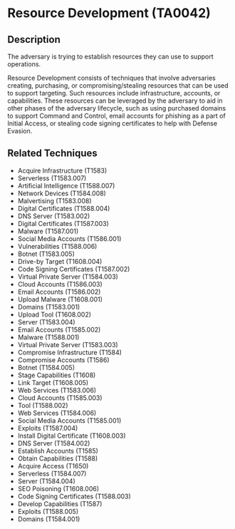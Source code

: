 # Resource Development (TA0042)

## Description
The adversary is trying to establish resources they can use to support operations.

Resource Development consists of techniques that involve adversaries creating, purchasing, or compromising/stealing resources that can be used to support targeting. Such resources include infrastructure, accounts, or capabilities. These resources can be leveraged by the adversary to aid in other phases of the adversary lifecycle, such as using purchased domains to support Command and Control, email accounts for phishing as a part of Initial Access, or stealing code signing certificates to help with Defense Evasion.

## Related Techniques
- Acquire Infrastructure (T1583)
- Serverless (T1583.007)
- Artificial Intelligence (T1588.007)
- Network Devices (T1584.008)
- Malvertising (T1583.008)
- Digital Certificates (T1588.004)
- DNS Server (T1583.002)
- Digital Certificates (T1587.003)
- Malware (T1587.001)
- Social Media Accounts (T1586.001)
- Vulnerabilities (T1588.006)
- Botnet (T1583.005)
- Drive-by Target (T1608.004)
- Code Signing Certificates (T1587.002)
- Virtual Private Server (T1584.003)
- Cloud Accounts (T1586.003)
- Email Accounts (T1586.002)
- Upload Malware (T1608.001)
- Domains (T1583.001)
- Upload Tool (T1608.002)
- Server (T1583.004)
- Email Accounts (T1585.002)
- Malware (T1588.001)
- Virtual Private Server (T1583.003)
- Compromise Infrastructure (T1584)
- Compromise Accounts (T1586)
- Botnet (T1584.005)
- Stage Capabilities (T1608)
- Link Target (T1608.005)
- Web Services (T1583.006)
- Cloud Accounts (T1585.003)
- Tool (T1588.002)
- Web Services (T1584.006)
- Social Media Accounts (T1585.001)
- Exploits (T1587.004)
- Install Digital Certificate (T1608.003)
- DNS Server (T1584.002)
- Establish Accounts (T1585)
- Obtain Capabilities (T1588)
- Acquire Access (T1650)
- Serverless (T1584.007)
- Server (T1584.004)
- SEO Poisoning (T1608.006)
- Code Signing Certificates (T1588.003)
- Develop Capabilities (T1587)
- Exploits (T1588.005)
- Domains (T1584.001)
